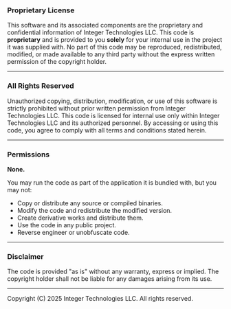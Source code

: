 ### **Proprietary License**
This software and its associated components are the proprietary and confidential information of Integer Technologies LLC. This code is **proprietary** and is provided to you **solely** for your internal use in the project it was supplied with. No part of this code may be reproduced, redistributed, modified, or made available to any third party without the express written permission of the copyright holder.

---
### **All Rights Reserved**
Unauthorized copying, distribution, modification, or use of this software is strictly prohibited without prior written permission from Integer Technologies LLC. This code is licensed for internal use only within Integer Technologies LLC and its authorized personnel. By accessing or using this code, you agree to comply with all terms and conditions stated herein. 

---
### **Permissions**
**None.** 

You may run the code as part of the application it is bundled with, but you may not:
* Copy or distribute any source or compiled binaries.
* Modify the code and redistribute the modified version.
* Create derivative works and distribute them.
* Use the code in any public project.
* Reverse engineer or unobfuscate code.

---
### **Disclaimer**
The code is provided "as is" without any warranty, express or implied. The copyright holder shall not be liable for any damages arising from its use.
 
---
Copyright (C) 2025 Integer Technologies LLC. All rights reserved.
